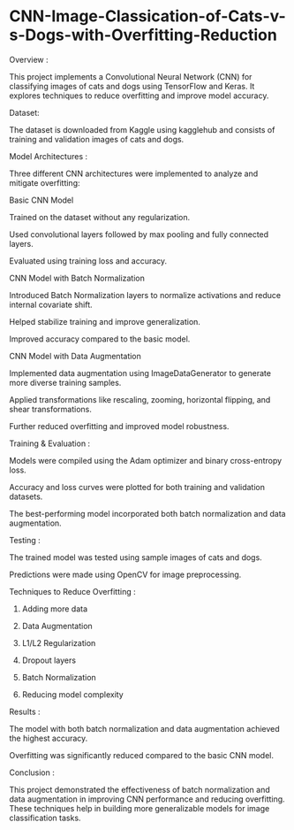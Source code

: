 # CNN-Image-Classication-of-Cats-v-s-Dogs-with-Overfitting-Reduction

Overview :

This project implements a Convolutional Neural Network (CNN) for classifying images of cats and dogs using TensorFlow and Keras. It explores techniques to reduce overfitting and improve model accuracy.

Dataset:

The dataset is downloaded from Kaggle using kagglehub and consists of training and validation images of cats and dogs.

Model Architectures :

Three different CNN architectures were implemented to analyze and mitigate overfitting:

Basic CNN Model

Trained on the dataset without any regularization.

Used convolutional layers followed by max pooling and fully connected layers.

Evaluated using training loss and accuracy.

CNN Model with Batch Normalization

Introduced Batch Normalization layers to normalize activations and reduce internal covariate shift.

Helped stabilize training and improve generalization.

Improved accuracy compared to the basic model.

CNN Model with Data Augmentation

Implemented data augmentation using ImageDataGenerator to generate more diverse training samples.

Applied transformations like rescaling, zooming, horizontal flipping, and shear transformations.

Further reduced overfitting and improved model robustness.


Training & Evaluation :

Models were compiled using the Adam optimizer and binary cross-entropy loss.

Accuracy and loss curves were plotted for both training and validation datasets.

The best-performing model incorporated both batch normalization and data augmentation.


Testing :

The trained model was tested using sample images of cats and dogs.

Predictions were made using OpenCV for image preprocessing.


Techniques to Reduce Overfitting :

1. Adding more data

2. Data Augmentation

3. L1/L2 Regularization

4. Dropout layers

5. Batch Normalization

6. Reducing model complexity

Results :

The model with both batch normalization and data augmentation achieved the highest accuracy.

Overfitting was significantly reduced compared to the basic CNN model.

Conclusion :

This project demonstrated the effectiveness of batch normalization and data augmentation in improving CNN performance and reducing overfitting. These techniques help in building more generalizable models for image classification tasks.

